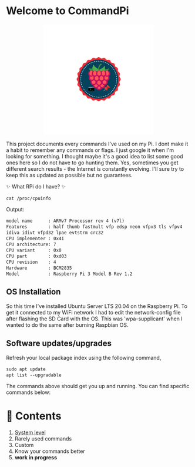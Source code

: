 # Welcome to CommandPi

<p align="center">
  <img alt="this is a logo I created for this repo. it's a raspberry with two icons underneath - a shell and a red pin" width="300" height="300" src="/assets/CommandPiLogo.png">
</p>

This project documents every commands I've used on my Pi. I dont make it a habit to remember any commands or flags. I just google it when I'm looking for something. I thought maybe it's a good idea to list some good ones here so I do not have to go hunting them. Yes, sometimes you get different search results - the Internet is constantly evolving. I'll sure try to keep this as updated as possible but no guarantees. 

:sparkles: What RPi do I have? :sparkles:

```
cat /proc/cpuinfo
```
Output:
```
model name      : ARMv7 Processor rev 4 (v7l)
Features        : half thumb fastmult vfp edsp neon vfpv3 tls vfpv4 idiva idivt vfpd32 lpae evtstrm crc32
CPU implementer : 0x41
CPU architecture: 7
CPU variant     : 0x0
CPU part        : 0xd03
CPU revision    : 4
Hardware        : BCM2835
Model           : Raspberry Pi 3 Model B Rev 1.2
```

## OS Installation
So this time I've installed Ubuntu Server LTS 20.04 on the Raspberry Pi. 
To get it connected to my WiFi network I had to edit the network-config file after flashing the SD Card with the OS. This was 'wpa-supplicant' when I wanted to do the same after burning Raspbian OS. 

## Software updates/upgrades
Refresh your local package index using the following command,
```
sudo apt update
apt list --upgradable
```
The commands above should get you up and running. You can find specific commands below:
# :ledger: Contents 
1. <a href="https://github.com/jaitjacob/CommandPi/blob/master/system_commands.md" target="_blank">System level</a>
2. Rarely used commands
3. Custom
4. Know your commands better
5. **work in progress**
